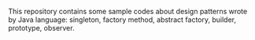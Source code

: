 This repository contains some sample codes about design patterns wrote by Java language: singleton, factory method, abstract factory, builder, prototype, observer.

